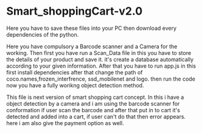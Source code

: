 # Smart_shoppingCart-v2.0

Here you have to save these files into your PC then download every dependencies of the python.

Here you have compulsory a Barcode scanner and a Camera for the working.
Then first you have run a Scan_Data file in this you have to store the details of your product and save it. it's create a database automatically according to your given information.
After that you have to run app.js in this first install dependencies after that change the path of coco.names,frozen_interfrence, ssd_mobilenet and logo.
then run the code now you have a fully worikng object detection method.

This file is next version of smart shopping cart concept. In this i have a object detection by a camera and i am using the barcode scanner for conformation if user scan the barcode and after that put in to cart it's detected and added into a cart, if user can't do that then error appears. here i am also give the payment option as well.
